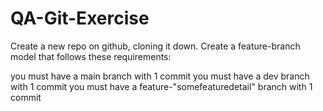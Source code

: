 # QA-Git-Exercise
Create a new repo on github, cloning it down.
Create a feature-branch model that follows these requirements:
	
you must have a main branch with 1 commit
you must have a dev branch with 1 commit
you must have a feature-"somefeaturedetail" branch with 1 commit
